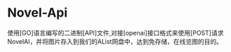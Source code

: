 # Novel-Api
使用[GO]语言编写的二进制[API]文件,对接[openai]接口格式来使用[POST]请求NovelAI，并将图片存入到我们的AList网盘中，达到免存储，在线览图的目的。
